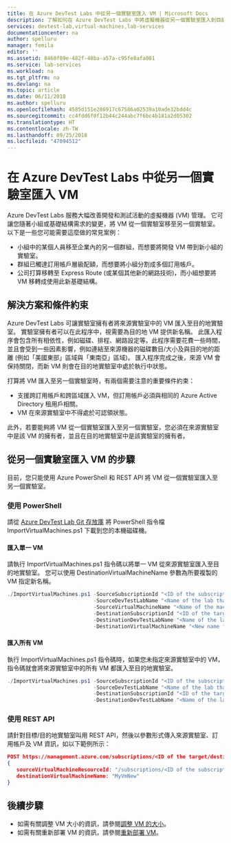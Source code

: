 ```yaml
---
title: 在 Azure DevTest Labs 中從另一個實驗室匯入 VM | Microsoft Docs
description: 了解如何在 Azure DevTest Labs 中將虛擬機器從另一個實驗室匯入到目前的實驗室
services: devtest-lab,virtual-machines,lab-services
documentationcenter: na
author: spelluru
manager: femila
editor: ''
ms.assetid: 8460f09e-482f-48ba-a57a-c95fe8afa001
ms.service: lab-services
ms.workload: na
ms.tgt_pltfrm: na
ms.devlang: na
ms.topic: article
ms.date: 06/11/2018
ms.author: spelluru
ms.openlocfilehash: 4585d151e286917c67586a02539a10ade32bdd4c
ms.sourcegitcommit: cc4fdd6f0f12b44c244abc7f6bc4b181a2d05302
ms.translationtype: HT
ms.contentlocale: zh-TW
ms.lasthandoff: 09/25/2018
ms.locfileid: "47094512"
---
```

# <a name="import-vms-from-another-lab-in-azure-devtest-labs"></a>在 Azure DevTest Labs 中從另一個實驗室匯入 VM
Azure DevTest Labs 服務大幅改善開發和測試活動的虛擬機器 (VM) 管理。 它可讓您隨著小組或基礎結構需求的變更，將 VM 從一個實驗室移至另一個實驗室。 以下是一些您可能需要這麼做的常見案例： 

- 小組中的某個人員移至企業內的另一個群組，而想要將開發 VM 帶到新小組的實驗室。
- 群組已觸達訂用帳戶層級配額，而想要將小組分割成多個訂用帳戶。
- 公司打算移轉至 Express Route (或某個其他新的網路技術)，而小組想要將 VM 移轉成使用此新基礎結構。

## <a name="solution-and-constraints"></a>解決方案和條件約束
Azure DevTest Labs 可讓實驗室擁有者將來源實驗室中的 VM 匯入至目的地實驗室。 實驗室擁有者可以在此程序中，視需要為目的地 VM 提供新名稱。 此匯入程序會包含所有相依性，例如磁碟、排程、網路設定等。此程序需要花費一些時間，並且會受到一些因素影響，例如連結至來源機器的磁碟數目/大小及與目的地的距離 (例如「美國東部」區域與「東南亞」區域)。 匯入程序完成之後，來源 VM 會保持關閉，而新 VM 則會在目的地實驗室中處於執行中狀態。

打算將 VM 匯入至另一個實驗室時，有兩個需要注意的重要條件約束：

- 支援跨訂用帳戶和跨區域匯入 VM，但訂用帳戶必須與相同的 Azure Active Directory 租用戶相關。
- VM 在來源實驗室中不得處於可認領狀態。

此外，若要能夠將 VM 從一個實驗室匯入至另一個實驗室，您必須在來源實驗室中是該 VM 的擁有者，並且在目的地實驗室中是該實驗室的擁有者。

## <a name="steps-to-import-a-vm-from-another-lab"></a>從另一個實驗室匯入 VM 的步驟
目前，您只能使用 Azure PowerShell 和 REST API 將 VM 從一個實驗室匯入至另一個實驗室。

### <a name="use-powershell"></a>使用 PowerShell
請從 [Azure DevTest Lab Git 存放庫](https://github.com/Azure/azure-devtestlab/tree/master/Scripts/ImportVirtualMachines) 將 PowerShell 指令檔 ImportVirtualMachines.ps1 下載到您的本機磁碟機。 

#### <a name="import-a-single-vm"></a>匯入單一 VM
請執行 ImportVirtualMachines.ps1 指令碼以將單一 VM 從來源實驗室匯入至目的地實驗室。 您可以使用 DestinationVirtualMachineName 參數為所要複製的 VM 指定新名稱。 

```powershell
./ImportVirtualMachines.ps1 -SourceSubscriptionId "<ID of the subscription that contains the source VM>" `
                            -SourceDevTestLabName "<Name of the lab that contains the source VM>" `
                            -SourceVirtualMachineName "<Name of the machine. Optional. If not specified, all VMs are copied>" `
                            -DestinationSubscriptionId "<ID of the target/destination subscription>" `
                            -DestinationDevTestLabName "<Name of the lab to which the VM is copied>" `
                            -DestinationVirtualMachineName "<New name for the VM. Optional>"
```


#### <a name="importing-all-vms"></a>匯入所有 VM
執行 ImportVirtualMachines.ps1 指令碼時，如果您未指定來源實驗室中的 VM，指令碼就會將來源實驗室中的所有 VM 都匯入至目的地實驗室。 

```powershell
./ImportVirtualMachines.ps1 -SourceSubscriptionId "<ID of the subscription that contains the source VM>" `
                            -SourceDevTestLabName "<Name of the lab that contains the source VM>" `
                            -DestinationSubscriptionId "<ID of the target/destination subscription>" `
                            -DestinationDevTestLabName "<Name of the lab to which the VMs are copied>"
```

### <a name="use-rest-api"></a>使用 REST API
請針對目標/目的地實驗室叫用 REST API，然後以參數形式傳入來源實驗室、訂用帳戶及 VM 資訊，如以下範例所示： 

```json
POST https://management.azure.com/subscriptions/<ID of the target/destination subscription>/resourceGroups/<Name of the resource group that contains the destination lab>/providers/Microsoft.DevTestLab/labs/<Name of the lab to which the VMs are copied>/ImportVirtualMachine?api-version=2017-04-26-preview
{
   sourceVirtualMachineResourceId: "/subscriptions/<ID of the subscription that contains the source VM>/resourcegroups/<Name of the resource group that contains the source lab>/providers/microsoft.devtestlab/labs/<Name of the lab that contains the source VM>/virtualmachines/MyVm",
   destinationVirtualMachineName: "MyVmNew"
}
```

## <a name="next-steps"></a>後續步驟

- 如需有關調整 VM 大小的資訊，請參閱[調整 VM 的大小](devtest-lab-resize-vm.md)。
- 如需有關重新部署 VM 的資訊，請參閱[重新部署 VM](devtest-lab-redeploy-vm.md)。


